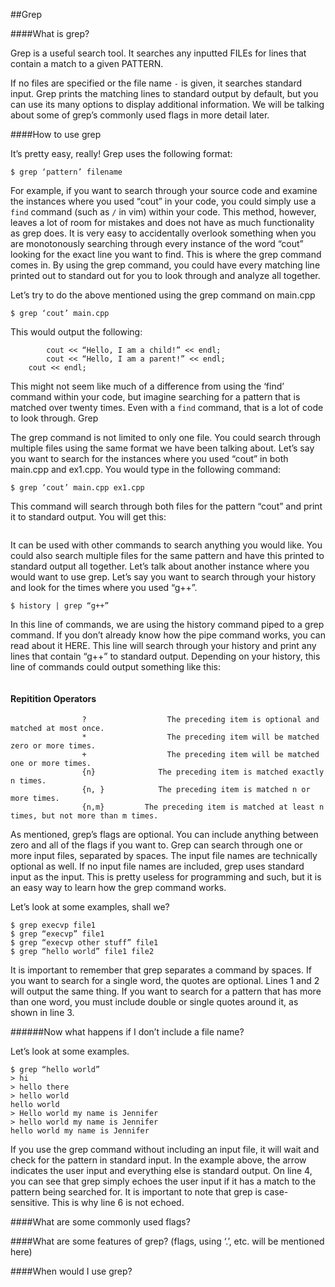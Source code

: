 ##Grep

####What is grep?

Grep is a useful search tool.
It searches any inputted FILEs for lines that contain a match to a given PATTERN.

If no files are specified or the file name `-` is given, it searches standard input.
Grep prints the matching lines to standard output by default, but you can use its many options to display additional information.
We will be talking about some of grep’s commonly used flags in more detail later.

####How to use grep

It’s pretty easy, really! Grep uses the following format:

```
$ grep ‘pattern’ filename
```

For example, if you want to search through your source code and examine the instances where you used “cout” in your code, you could simply use a `find` command (such as `/` in vim) within your code.
This method, however, leaves a lot of room for mistakes and does not have as much functionality as grep does.
It is very easy to accidentally overlook something when you are monotonously searching through every instance of the word “cout” looking for the exact line you want to find.
This is where the grep command comes in.
By using the grep command, you could have every matching line printed out to standard out for you to look through and analyze all together.

Let’s try to do the above mentioned using the grep command on main.cpp

```
$ grep ‘cout’ main.cpp
```

This would output the following:

```
		cout << “Hello, I am a child!” << endl;
		cout << “Hello, I am a parent!” << endl;
	cout << endl;
```

This might not seem like much of a difference from using the ‘find’ command within your code, but imagine searching for a pattern that is matched over twenty times.
Even with a `find` command, that is a lot of code to look through.
Grep

The grep command is not limited to only one file.
You could search through multiple files using the same format we have been talking about.
Let’s say you want to search for the instances where you used “cout” in both main.cpp and ex1.cpp.
You would type in the following command:

``` 
$ grep ‘cout’ main.cpp ex1.cpp
```

This command will search through both files for the pattern “cout” and print it to standard output.
You will get this:

```
``` 

It can be used with other commands to search anything you would like.
You could also search multiple files for the same pattern and have this printed to standard output all together.
Let’s talk about another instance where you would want to use grep.
Let’s say you want to search through your history and look for the times where you used “g++”.

```
$ history | grep “g++”
```

In this line of commands, we are using the history command piped to a grep command.
If you don’t already know how the pipe command works, you can read about it HERE.
This line will search through your history and print any lines that contain “g++” to standard output.
Depending on your history, this line of commands could output something like this:

```

```

#### Repitition Operators
 

                    ?                  The preceding item is optional and matched at most once.
                    *                  The preceding item will be matched zero or more times.
                    +                  The preceding item will be matched one or more times.
                    {n}              The preceding item is matched exactly n times.
                    {n, }            The preceding item is matched n or more times.
                    {n,m}         The preceding item is matched at least n times, but not more than m times.

 

As mentioned, grep’s flags are optional.
You can include anything between zero and all of the flags if you want to.
Grep can search through one or more input files, separated by spaces.
The input file names are technically optional as well.
If no input file names are included, grep uses standard input as the input.
This is pretty useless for programming and such, but it is an easy way to learn how the grep command works.

Let’s look at some examples, shall we?

```
$ grep execvp file1
$ grep “execvp” file1
$ grep “execvp other stuff” file1
$ grep “hello world” file1 file2
```

It is important to remember that grep separates a command by spaces.
If you want to search for a single word, the quotes are optional.
Lines 1 and 2 will output the same thing.
If you want to search for a pattern that has more than one word, you must include double or single quotes around it, as shown in line 3.

######Now what happens if I don’t include a file name?

Let’s look at some examples.

```
$ grep “hello world”
> hi
> hello there
> hello world
hello world
> Hello world my name is Jennifer
> hello world my name is Jennifer
hello world my name is Jennifer
```

If you use the grep command without including an input file, it will wait and check for the pattern in standard input.
In the example above, the arrow indicates the user input and everything else is standard output.
On line 4, you can see that grep simply echoes the user input if it has a match to the pattern being searched for.
It is important to note that grep is case-sensitive.
This is why line 6 is not echoed.

####What are some commonly used flags?

####What are some features of grep? (flags, using ‘.’, etc. will be mentioned here)

####When would I use grep?
